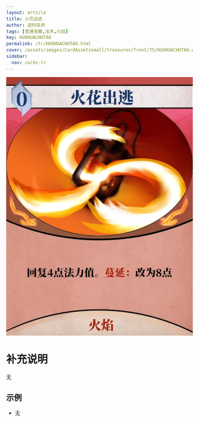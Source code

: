 ```yaml
---
layout: article
title: 火花出逃
author: 逆时巫师
tags: [普通宝藏,法术,火焰]
key: HUOHUACHUTAO
permalink: /tr/HUOHUACHUTAO.html
cover: /assets/images/CardAssetssmall/treasures/front/75/HUOHUACHUTAO.webp
sidebar:
  nav: cards-tr
---
```

![](/assets/images/CardAssets/treasures/front/75/HUOHUACHUTAO.webp)

# 补充说明

无

## 示例

* 无